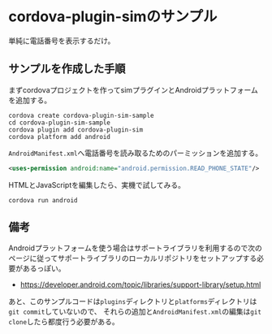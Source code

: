 # cordova-plugin-simのサンプル

単純に電話番号を表示するだけ。

## サンプルを作成した手順

まずcordovaプロジェクトを作ってsimプラグインとAndroidプラットフォームを追加する。

```
cordova create cordova-plugin-sim-sample
cd cordova-plugin-sim-sample
cordova plugin add cordova-plugin-sim
cordova platform add android
```

`AndroidManifest.xml`へ電話番号を読み取るためのパーミッションを追加する。

```xml
<uses-permission android:name="android.permission.READ_PHONE_STATE"/>
```

HTMLとJavaScriptを編集したら、実機で試してみる。

```
cordova run android
```

## 備考

Androidプラットフォームを使う場合はサポートライブラリを利用するので次のページに従ってサポートライブラリのローカルリポジトリをセットアップする必要があるっぽい。

* https://developer.android.com/topic/libraries/support-library/setup.html

あと、このサンプルコードは`plugins`ディレクトリと`platforms`ディレクトリは`git commit`していないので、
それらの追加と`AndroidManifest.xml`の編集は`git clone`したら都度行う必要がある。

